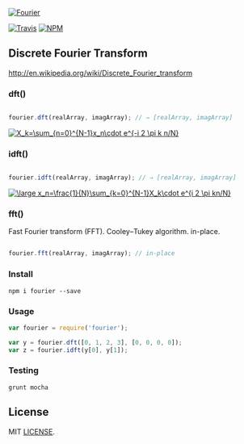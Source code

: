 [![Fourier](http://en.wikipedia.org/wiki/Joseph_Fourier)](http://upload.wikimedia.org/wikipedia/commons/4/49/Joseph_Fourier_%28circa_1820%29.jpg)

[![Travis](https://travis-ci.org/drom/fourier.svg)](https://travis-ci.org/drom/fourier)
[![NPM](https://badge.fury.io/js/fourier.svg)](http://badge.fury.io/js/fourier)

## Discrete Fourier Transform

http://en.wikipedia.org/wiki/Discrete_Fourier_transform

### dft()

```javascript

fourier.dft(realArray, imagArray); // ⇒ [realArray, imagArray]

```
<a href="http://www.codecogs.com/eqnedit.php?latex=X_k=\sum_{n=0}^{N-1}x_n\cdot&space;e^{-i&space;2&space;\pi&space;k&space;n/N}" target="_blank"><img src="http://latex.codecogs.com/svg.latex?X_k=\sum_{n=0}^{N-1}x_n\cdot&space;e^{-i&space;2&space;\pi&space;k&space;n/N}" title="X_k=\sum_{n=0}^{N-1}x_n\cdot e^{-i 2 \pi k n/N}" /></a>

### idft()

```javascript

fourier.idft(realArray, imagArray); // ⇒ [realArray, imagArray]

```
<a href="http://www.codecogs.com/eqnedit.php?latex=\large&space;x_n=\frac{1}{N}\sum_{k=0}^{N-1}X_k\cdot&space;e^{i&space;2&space;\pi&space;kn/N}" target="_blank"><img src="http://latex.codecogs.com/svg.latex?\large&space;x_n=\frac{1}{N}\sum_{k=0}^{N-1}X_k\cdot&space;e^{i&space;2&space;\pi&space;kn/N}" title="\large x_n=\frac{1}{N}\sum_{k=0}^{N-1}X_k\cdot e^{i 2 \pi kn/N}" /></a>

### fft()

Fast Fourier transform (FFT). Cooley–Tukey algorithm. in-place.

```javascript

fourier.fft(realArray, imagArray); // in-place

```

### Install

```
npm i fourier --save
```

### Usage

```javascript
var fourier = require('fourier');

var y = fourier.dft([0, 1, 2, 3], [0, 0, 0, 0]);
var z = fourier.idft(y[0], y[1]);
```

### Testing

`grunt mocha`

## License

MIT [LICENSE](https://github.com/drom/fourier/blob/master/LICENSE).
